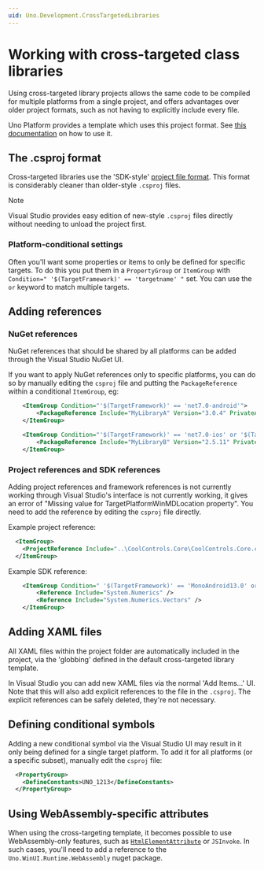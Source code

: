 ```yaml
---
uid: Uno.Development.CrossTargetedLibraries
---
```


# Working with cross-targeted class libraries

Using cross-targeted library projects allows the same code to be compiled for multiple platforms from a single project, and offers advantages over older project formats, such as not having to explicitly include every file.

Uno Platform provides a template which uses this project format. See [this documentation](xref:Guide.HowTo.Create-Control-Library) on how to use it.

## The .csproj format

Cross-targeted libraries use the 'SDK-style' [project file format](https://docs.microsoft.com/en-us/dotnet/core/tools/csproj). This format is considerably cleaner than older-style `.csproj` files.

> [!NOTE]
> Visual Studio provides easy edition of new-style `.csproj` files directly without needing to unload the project first.

### Platform-conditional settings

Often you'll want some properties or items to only be defined for specific targets. To do this you put them in a `PropertyGroup` or `ItemGroup` with `Condition=" '$(TargetFramework)' == 'targetname' "` set. You can use the `or` keyword to match multiple targets.

## Adding references

### NuGet references

NuGet references that should be shared by all platforms can be added through the Visual Studio NuGet UI.

If you want to apply NuGet references only to specific platforms, you can do so by manually editing the `csproj` file and putting the `PackageReference` within a conditional `ItemGroup`, eg:

```xml
    <ItemGroup Condition="'$(TargetFramework)' == 'net7.0-android'">
        <PackageReference Include="MyLibraryA" Version="3.0.4" PrivateAssets="none" />
    </ItemGroup>

    <ItemGroup Condition="'$(TargetFramework)' == 'net7.0-ios' or '$(TargetFramework)' == 'net7.0-maccatalyst'">
        <PackageReference Include="MyLibraryB" Version="2.5.11" PrivateAssets="none" />
    </ItemGroup>
```

### Project references and SDK references

Adding project references and framework references is not currently working through Visual Studio's interface is not currently working, it gives an error of "Missing value for TargetPlatformWinMDLocation property". You need to add the reference by editing the `csproj` file directly.

Example project reference:

```xml
  <ItemGroup>
    <ProjectReference Include="..\CoolControls.Core\CoolControls.Core.csproj" />
  </ItemGroup>
```

Example SDK reference:

```xml
    <ItemGroup Condition=" '$(TargetFramework)' == 'MonoAndroid13.0' or '$(TargetFramework)' == 'xamarinios10' or '$(TargetFramework)' == 'xamarinmac20' ">
        <Reference Include="System.Numerics" />
        <Reference Include="System.Numerics.Vectors" />
    </ItemGroup>
```

## Adding XAML files

All XAML files within the project folder are automatically included in the project, via the 'globbing' defined in the default cross-targeted library template.

In Visual Studio you can add new XAML files via the normal 'Add Items...' UI. Note that this will also add explicit references to the file in the `.csproj`. The explicit references can be safely deleted, they're not necessary.

## Defining conditional symbols

Adding a new conditional symbol via the Visual Studio UI may result in it only being defined for a single target platform. To add it for all platforms (or a specific subset), manually edit the `csproj` file:

```xml
  <PropertyGroup>
    <DefineConstants>UNO_1213</DefineConstants>
  </PropertyGroup>
```

## Using WebAssembly-specific attributes

When using the cross-targeting template, it becomes possible to use WebAssembly-only features, such as [`HtmlElementAttribute`](interop/wasm-javascript-1.md) or `JSInvoke`. In such cases, you'll need to add a reference to the `Uno.WinUI.Runtime.WebAssembly` nuget package.
